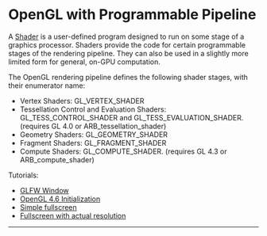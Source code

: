 # OpenGL with Programmable Pipeline

A [Shader](https://www.khronos.org/opengl/wiki/Shader) is a user-defined program designed to run on some stage of a graphics processor. Shaders provide the code for certain programmable stages of the rendering pipeline. They can also be used in a slightly more limited form for general, on-GPU computation.

The OpenGL rendering pipeline defines the following shader stages, with their enumerator name:

* Vertex Shaders: GL_VERTEX_SHADER
* Tessellation Control and Evaluation Shaders: GL_TESS_CONTROL_SHADER and GL_TESS_EVALUATION_SHADER. (requires GL 4.0 or ARB_tessellation_shader)
* Geometry Shaders: GL_GEOMETRY_SHADER
* Fragment Shaders: GL_FRAGMENT_SHADER
* Compute Shaders: GL_COMPUTE_SHADER. (requires GL 4.3 or ARB_compute_shader)

Tutorials:

* [GLFW Window](001_ogl4_glfw_window/README.md)
* [OpenGL 4.6 Initialization](002_ogl4_opengl_initialization/README.md)
* [Simple fullscreen](003_ogl4_simple_fullscreen/README.md)
* [Fullscreen with actual resolution](004_ogl4_actual_fullscreen/README.md)

---
